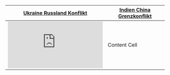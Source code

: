  [Ukraine Russland Konflikt](https://schnecke325.github.io/rayan,html) | [Indien China Grenzkonflikt](https://schnecke325.github.io/arman.html)
------------- | -------------
[![](https://schnecke325.github.io/rayan.html)](https://schnecke325.github.io/UkraRuss.jpeg)  | Content Cell
